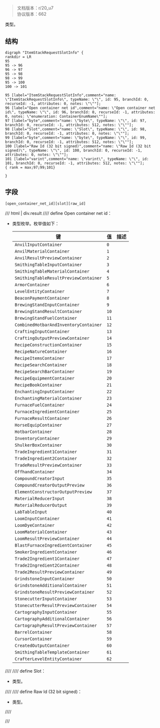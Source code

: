 # <!-- md:samp ItemStackRequestSlotInfo -->

> 文档版本：r/20_u7<br/>协议版本：662

<!-- md:samp ItemStackRequestSlotInfo -->类型。

## 结构

```viz
digraph "ItemStackRequestSlotInfo" {
rankdir = LR
95
95 -> 96
96 -> 97
95 -> 98
98 -> 99
95 -> 100
100 -> 101

95 [label="ItemStackRequestSlotInfo",comment="name: \"ItemStackRequestSlotInfo\", typeName: \"\", id: 95, branchId: 0, recurseId: -1, attributes: 0, notes: \"\""];
96 [label="Open container net id",comment="name: \"Open container net id\", typeName: \"\", id: 96, branchId: 0, recurseId: -1, attributes: 0, notes: \"enumeration: ContainerEnumName\""];
97 [label="byte",comment="name: \"byte\", typeName: \"\", id: 97, branchId: 0, recurseId: -1, attributes: 512, notes: \"\""];
98 [label="Slot",comment="name: \"Slot\", typeName: \"\", id: 98, branchId: 0, recurseId: -1, attributes: 0, notes: \"\""];
99 [label="byte",comment="name: \"byte\", typeName: \"\", id: 99, branchId: 0, recurseId: -1, attributes: 512, notes: \"\""];
100 [label="Raw Id (32 bit signed)",comment="name: \"Raw Id (32 bit signed)\", typeName: \"\", id: 100, branchId: 0, recurseId: -1, attributes: 0, notes: \"\""];
101 [label="varint",comment="name: \"varint\", typeName: \"\", id: 101, branchId: 0, recurseId: -1, attributes: 512, notes: \"\""];
{ rank = max;97;99;101}

}

```

## 字段

```title='ItemStackRequestSlotInfo'
[open_container_net_id][slot][raw_id]
```

/// html | div.result
//// define
Open container net id：<!-- md:samp byte -->

- <!-- md:samp byte -->类型枚举。枚举值如下：

  |键|值|描述|
  |---|---|---|
  |`AnvilInputContainer`|`0`||
  |`AnvilMaterialContainer`|`1`||
  |`AnvilResultPreviewContainer`|`2`||
  |`SmithingTableInputContainer`|`3`||
  |`SmithingTableMaterialContainer`|`4`||
  |`SmithingTableResultPreviewContainer`|`5`||
  |`ArmorContainer`|`6`||
  |`LevelEntityContainer`|`7`||
  |`BeaconPaymentContainer`|`8`||
  |`BrewingStandInputContainer`|`9`||
  |`BrewingStandResultContainer`|`10`||
  |`BrewingStandFuelContainer`|`11`||
  |`CombinedHotbarAndInventoryContainer`|`12`||
  |`CraftingInputContainer`|`13`||
  |`CraftingOutputPreviewContainer`|`14`||
  |`RecipeConstructionContainer`|`15`||
  |`RecipeNatureContainer`|`16`||
  |`RecipeItemsContainer`|`17`||
  |`RecipeSearchContainer`|`18`||
  |`RecipeSearchBarContainer`|`19`||
  |`RecipeEquipmentContainer`|`20`||
  |`RecipeBookContainer`|`21`||
  |`EnchantingInputContainer`|`22`||
  |`EnchantingMaterialContainer`|`23`||
  |`FurnaceFuelContainer`|`24`||
  |`FurnaceIngredientContainer`|`25`||
  |`FurnaceResultContainer`|`26`||
  |`HorseEquipContainer`|`27`||
  |`HotbarContainer`|`28`||
  |`InventoryContainer`|`29`||
  |`ShulkerBoxContainer`|`30`||
  |`TradeIngredient1Container`|`31`||
  |`TradeIngredient2Container`|`32`||
  |`TradeResultPreviewContainer`|`33`||
  |`OffhandContainer`|`34`||
  |`CompoundCreatorInput`|`35`||
  |`CompoundCreatorOutputPreview`|`36`||
  |`ElementConstructorOutputPreview`|`37`||
  |`MaterialReducerInput`|`38`||
  |`MaterialReducerOutput`|`39`||
  |`LabTableInput`|`40`||
  |`LoomInputContainer`|`41`||
  |`LoomDyeContainer`|`42`||
  |`LoomMaterialContainer`|`43`||
  |`LoomResultPreviewContainer`|`44`||
  |`BlastFurnaceIngredientContainer`|`45`||
  |`SmokerIngredientContainer`|`46`||
  |`Trade2Ingredient1Container`|`47`||
  |`Trade2Ingredient2Container`|`48`||
  |`Trade2ResultPreviewContainer`|`49`||
  |`GrindstoneInputContainer`|`50`||
  |`GrindstoneAdditionalContainer`|`51`||
  |`GrindstoneResultPreviewContainer`|`52`||
  |`StonecutterInputContainer`|`53`||
  |`StonecutterResultPreviewContainer`|`54`||
  |`CartographyInputContainer`|`55`||
  |`CartographyAdditionalContainer`|`56`||
  |`CartographyResultPreviewContainer`|`57`||
  |`BarrelContainer`|`58`||
  |`CursorContainer`|`59`||
  |`CreatedOutputContainer`|`60`||
  |`SmithingTableTemplateContainer`|`61`||
  |`CrafterLevelEntityContainer`|`62`||



////
//// define
Slot：<!-- md:samp byte -->

- <!-- md:samp byte -->类型。


////
//// define
Raw Id (32 bit signed)：<!-- md:samp varint -->

- <!-- md:samp varint -->类型。


////

///

